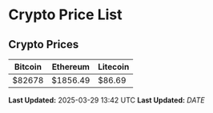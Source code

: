 # Crypto Price List

## Crypto Prices
| Bitcoin | Ethereum | Litecoin |
| ------- | -------- | -------- |
| $82678 | $1856.49 | $86.69 |
**Last Updated:** 2025-03-29 13:42 UTC
**Last Updated:** $DATE$
